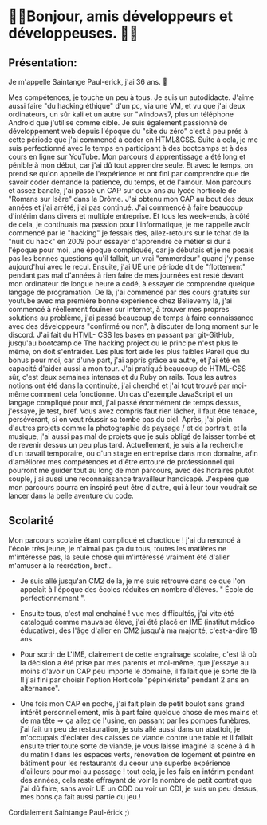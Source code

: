 # 🔸🔹Bonjour, amis développeurs et développeuses. 🔸🔹

## Présentation:

<p>Je m'appelle Saintange Paul-erick, j'ai 36 ans. 🙂<p/>

Mes compétences, je touche un peu à tous. Je suis un autodidacte.
 J'aime aussi faire "du hacking éthique" d'un pc, via une VM, et vu que j'ai deux ordinateurs, un sûr kali et un autre sur "windows7, plus un téléphone Android que j'utilise comme cible. Je suis également passionné de développement web depuis l'époque du "site du zéro" c'est à peu prés à cette période que j'ai commencé à coder en HTML&CSS. Suite à cela, je me suis perfectionné avec le temps en participant à des bootcamps et à des cours en ligne sur YouTube. Mon parcours d'apprentissage a été long et pénible à mon début, car j'ai dû tout apprendre seule. Et avec le temps, on prend se qu'on appelle de l'expérience et ont fini par comprendre que de savoir coder demande la patience, du temps, et de l'amour. Mon parcours et assez banale, j'ai passé un CAP sur deux ans au lycée horticole de "Romans sur Isère" dans la Drôme. J'ai obtenu mon CAP au bout des deux années et j'ai arrêté, j'ai pas continué. J'ai commencé à faire beaucoup d'intérim dans divers et multiple entreprise. Et tous les week-ends, à côté de cela, je continuais ma passion pour l'informatique, je me rappelle avoir commencé par le "hacking" je fessais des, allez-retours sur le tchat de la "nuit du hack" en 2009 pour essayer d'apprendre ce métier si dur à l'époque pour moi, une époque compliquée, car je débutais et je ne posais pas les bonnes questions qu'il fallait, un vrai "emmerdeur" quand j'y pense aujourd'hui avec le recul.  Ensuite, j'ai UE une période dit de "flottement" pendant pas mal d'années à rien faire de mes journées est resté devant mon ordinateur de longue heure a codé, à essayer de comprendre quelque langage de programation. De là, j'ai commencé par des cours gratuits sur youtube avec ma première bonne expérience chez Believemy là, j'ai commencé à réellement fouiner sur internet, à trouver mes propres solutions au problème, j'ai passé beaucoup de temps à faire connaissance avec des développeurs "confirmé ou non", à discuter de long moment sur le discord. J'ai fait du HTML- CSS les bases en passant par git-GitHub, jusqu'au bootcamp de The hacking project ou le principe n'est plus le même, on doit s'entraider.  Les plus fort aide les plus faibles Pareil que du bonus pour moi, car d'une part, j'ai appris grâce au autre, et j'ai été en capacité d'aider aussi à mon tour. J'ai pratiqué beaucoup de HTML-CSS sûr, c'est deux semaines intenses et du Ruby on rails.
Tous les autres notions ont été dans la continuité, j'ai cherché et j'ai tout trouvé par moi-même comment cela fonctionne. Un cas d'exemple JavaScript et un langage compliqué pour moi, j'ai passé énormément de temps dessus, j'essaye, je test, bref. Vous avez compris faut rien lâcher, il faut être tenace, persévérant, si on veut réussir sa tombe pas du ciel. Après, j'ai plein d'autres projets comme la photographie de paysage / et de portrait, et la musique, j'ai aussi pas mal de projets que je suis obligé de laisser tombé et de revenir dessus un peu plus tard. Actuellement, je suis à la recherche d'un travail temporaire, ou d'un stage en entreprise dans mon domaine, afin d'améliorer mes compétences et d'être entouré de professionnel qui pourront me guider tout au long de mon parcours, avec des horaires plutôt souple, j'ai aussi une reconnaissance travailleur handicapé.  J'espère que mon parcours pourra en inspiré peut être d'autre, qui à leur tour voudrait se lancer dans la belle aventure du code. 


Scolarité
----------

Mon parcours scolaire étant compliqué et chaotique ! j'ai du renoncé à l'école très jeune, je n'aimai pas ça du tous, toutes les matières ne m'intéressé pas, la seule chose qui m'intéressé vraiment été d'aller m'amuser à la récréation, bref…

- Je suis allé jusqu'an CM2 de là, je me suis retrouvé dans ce que l'on appelait à l'époque des écoles réduites en nombre d'élèves. " École de perfectionnement ". 


- Ensuite tous, c'est mal enchainé ! vue mes difficultés, j'ai vite été catalogué comme mauvaise éleve, j'ai été placé en IME (institut médico éducative), dès l'âge d'aller en CM2 jusqu'à ma majorité, c'est-à-dire 18 ans. 


- Pour sortir de L'IME, clairement de cette engrainage scolaire, c'est là où la décision a été prise par mes parents et moi-même, que j'essaye au moins d'avoir un CAP peu importe le domaine, il fallait que je sorte de là !! j'ai fini par choisir l'option Horticole "pépiniériste" pendant 2 ans en alternance".


- Une fois mon CAP en poche, j'ai fait plein de petit boulot sans grand intérêt personnellement, mis à part faire quelque chose de mes mains et de ma tête => ça allez de l'usine, en passant par les pompes funèbres, j'ai fait un peu de restauration, je suis allé aussi dans un abattoir, je m'occupais d'éclater des caisses de viande contre une table et il fallait ensuite trier toute sorte de viande, je vous laisse imaginé la scène à 4 h du matin ! dans les espaces verts, rénovation de logement et peintre en bâtiment pour les restaurants du ceour une superbe expérience d'ailleurs pour moi au passage ! tout cela, je les fais en intérim pendant des années, cela reste effrayant de voir le nombre de petit contrat que j'ai dû faire, sans avoir UE un CDD ou voir un CDI, je suis un peu dessus, mes bons ça fait aussi partie du jeu.! 

Cordialement Saintange Paul-érick ;)

